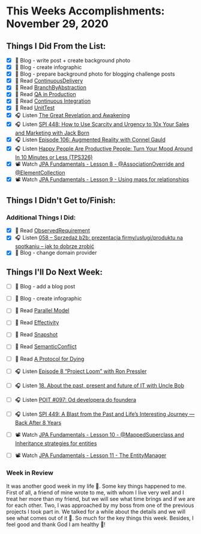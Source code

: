# This Weeks Accomplishments: November 29, 2020

## Things I Did From the List:

- [x] 📝 Blog - write post + create background photo
- [x] 📝 Blog - create infographic
- [x] 📝 Blog - prepare background photo for blogging challenge posts
- [x] 📗 Read [ContinuousDelivery](https://martinfowler.com/bliki/ContinuousDelivery.html)
- [x] 📗 Read [BranchByAbstraction](https://martinfowler.com/bliki/BranchByAbstraction.html)
- [x] 📗 Read [QA in Production](https://martinfowler.com/articles/qa-in-production.html)
- [x] 📗 Read [Continuous Integration](https://martinfowler.com/articles/continuousIntegration.html)
- [x] 📗 Read [UnitTest](https://martinfowler.com/bliki/UnitTest.html)
- [x] 🎧 Listen [The Great Revelation and Awakening](https://youtu.be/kTg5jrEkQlY)
- [x] 🎧 Listen [SPI 448: How to Use Scarcity and Urgency to 10x Your Sales and Marketing with Jack Born](https://www.smartpassiveincome.com/podcasts/scarcity-and-urgency-jack-born/)
- [x] 🎧 Listen [Episode 106: Augmented Reality with Connel Gauld](https://www.programmingthrowdown.com/2020/11/episode-106-augmented-reality-with.html)
- [x] 🎧 Listen [Happy People Are Productive People: Turn Your Mood Around In 10 Minutes or Less (TPS326)](https://www.asianefficiency.com/podcasts/326-improve-your-mood/)
- [x] 📽️ Watch [JPA Fundamentals - Lesson 8 - @AssociationOverride and @ElementCollection](https://youtu.be/jpUVr1qSD7Y)
- [x] 📽️ Watch [JPA Fundamentals - Lesson 9 - Using maps for relationships](https://youtu.be/KbmWN0gQ5ag)

## Things I Didn't Get to/Finish:


### Additional Things I Did:

- [x] 📗 Read [ObservedRequirement](https://martinfowler.com/bliki/ObservedRequirement.html)
- [x] 🎧 Listen [058 – Sprzedaż b2b: prezentacja firmy/usługi/produktu na spotkaniu – jak to dobrze zrobić](https://piotrbucki.pl/058)
- [x] 📝 Blog - change domain provider

## Things I'll Do Next Week:

- [ ] 📝 Blog - add a blog post
- [ ] 📝 Blog - create infographic
- [ ] 📗 Read [Parallel Model](https://martinfowler.com/eaaDev/ParallelModel.html)
- [ ] 📗 Read [Effectivity](https://martinfowler.com/eaaDev/Effectivity.html)
- [ ] 📗 Read [Snapshot](https://martinfowler.com/eaaDev/Snapshot.html)
- [ ] 📗 Read [SemanticConflict](https://martinfowler.com/bliki/SemanticConflict.html)
- [ ] 📗 Read [A Protocol for Dying](http://hintjens.com/blog:115)
- [ ] 🎧 Listen [Episode 8 “Project Loom” with Ron Pressler](https://inside.java/2020/11/24/podcast-008/)
- [ ] 🎧 Listen [18. About the past, present and future of IT with Uncle Bob](https://bettersoftwaredesign.pl/episodes/18)
- [ ] 🎧 Listen [POIT #097: Od developera do foundera](https://porozmawiajmyoit.pl/poit-097-od-developera-do-foundera/)
- [ ] 🎧 Listen [SPI 449: A Blast from the Past and Life’s Interesting Journey — Back After 8 Years](https://www.smartpassiveincome.com/podcasts/blast-from-the-past-brendan-hufford/)
- [ ] 📽️ Watch [JPA Fundamentals - Lesson 10 - @MappedSuperclass and Inheritance strategies for entities](https://youtu.be/moGWhWl0gpE)
- [ ] 📽️ Watch [JPA Fundamentals - Lesson 11 - The EntityManager](https://youtu.be/coHphxJOj1E)


### Week in Review
It was another good week in my life 🙂. Some key things happened to me. First of all, a friend of mine wrote to me, with whom I live very well and I treat her more than my friend, but we will see what time brings and if we are for each other. Two, I was approached by my boss from one of the previous projects I took part in. We talked for a while about the details and we will see what comes out of it 🤫. So much for the key things this week. Besides, I feel good and thank God I am healthy 🙏!

